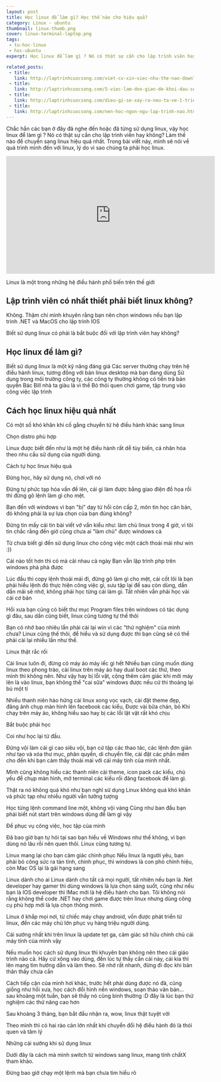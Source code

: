 ```yaml
---
layout: post
title: Học linux để làm gì? Học thế nào cho hiệu quả?
category: Linux - ubuntu
thumbnail: linux-thumb.png
cover: linux-terminal-laptop.png
tags:
 - tu-hoc-linux
 - hoc-ubuntu
experpt: Học linux để làm gì ? Nó có thật sự cần cho lập trình viên hay không? Làm thế nào để chuyển sang linux hiệu quả nhất.

related_posts:
 - title: 
   link: http://laptrinhcuocsong.com/viet-cv-xin-viec-nhu-the-nao-download-mau-cv.html
 - title: 
   link: http://laptrinhcuocsong.com/5-viec-lam-don-gian-de-khoi-dau-su-nghiep-lap-trinh-vien-nghiem-tuc.html
 - title: 
   link: http://laptrinhcuocsong.com/dieu-gi-se-xay-ra-neu-ta-ve-1-trieu-div-len-man-hinh.html
 - title:
   link: http://laptrinhcuocsong.com/nen-hoc-ngon-ngu-lap-trinh-nao.html
---
```


Chắc hẳn các bạn ở đây đã nghe đến hoặc đã từng sử dụng linux, vậy học linux để làm gì ? Nó có thật sự cần cho lập trình viên hay không? Làm thế nào để chuyển sang linux hiệu quả nhất. Trong bài viết này, mình sẽ nói về quá trình mình đến với linux, lý do vì sao chúng ta phải học linux. 

<div class="youtube">
<iframe width="560" height="315" src="https://www.youtube.com/embed/ypY1YU_zJAM" frameborder="0" allowfullscreen></iframe>
</div>


Linux là một trong những hệ điều hành phổ biến trên thế giới

## Lập trình viên có nhất thiết phải biết linux không?

Không. Thậm chí mình khuyên rằng bạn nên chọn windows nếu bạn lập trình .NET và MacOS cho lập trình IOS

Biết sử dụng linux có phải là bắt buộc đối với lập trình viên hay không?

## Học linux để làm gì?

Biết sử dụng linux là một kỹ năng đáng giá
Các server thường chạy trên hệ điều hành linux, tương đồng với bản linux desktop mà bạn đang dùng
Sử dụng trong môi trường công ty, các công ty thường không có tiền trả bản quyền
Bác Bill nhà ta giàu là vì thế
Bỏ thói quen chơi game, tập trung vào công việc lập trình

## Cách học linux hiệu quả nhất

Có một số khó khăn khi cố gắng chuyển từ hệ điều hành khác sang linux

Chọn distro phù hợp

Linux được biết đến như là một hệ điều hành rất dễ tùy biến, cá nhân hóa theo nhu cầu sử dụng của người dùng.


Cách tự học linux hiệu quả

Đừng học, hãy sử dụng nó, chơi với nó

Đừng tự phức tạp hóa vấn đề lên, cái gì làm được bằng giao điện đồ họa rồi thì đừng gõ lệnh làm gì cho mệt.


Bạn đến với windows vì bạn "bị" dạy từ hồi còn cấp 2, môn tin học căn bản, đó không phải là sự lựa chọn của bạn đúng không?

Đừng tin mấy cái tin bài viết vớ vẩn kiểu như: làm chủ linux trong 4 giờ, vì tôi tin chắc rằng đến giờ cũng chưa ai "làm chủ" được windows cả

Từ chưa biết gì đến sử dụng linux cho công việc một cách thoải mái như win :))

Cái nào tốt hơn thì có mà cãi nhau cả ngày
Bạn vẫn lập trình php trên windows phà phà được

Lúc đầu thì copy lệnh thoải mái đi, đừng gõ làm gì cho mệt, cái cốt lõi là bạn phải hiểu lệnh đó thực hiện công việc gì, sưu tập lại để sau còn dùng, dần dần mãi sẽ nhớ, không phải học từng cái làm gì. Tất nhiên vẫn phải học vài cái cơ bản

Hồi xưa bạn cũng có biết thư mục Program files trên windows có tác dụng gì đâu, sau dần cũng biết, linux cũng tương tự thế thôi

Bạn có nhớ bao nhiêu lần phải cài lại win vì các "thử nghiệm" của mình chưa? Linux cũng thế thôi, để hiểu và sử dụng được thì bạn cũng sẽ có thể phải cài lại nhiều lần như thế. 

Linux thật rắc rối

Cài linux luôn đi, đừng có máy ảo máy iếc gì hết
Nhiều bạn cũng muốn dùng linux theo phong trào, cài linux trên máy ảo hay dual boot các thứ, theo mình thì không nên. Như vậy hay bị lỗi vặt, cộng thêm cảm giác khi mởi máy lên là vào linux, bạn không thể "cai sữa" windows được nếu cứ thi thoảng lại bú một tí

Nhiều thanh niên hào hứng cài linux xong vọc vạch, cài đặt theme đẹp, đăng ảnh chụp màn hình lên facebook các kiểu, Được vài bữa chán, bỏ
Khi chạy trên máy ảo, không hiểu sao hay bị các lỗi lặt vặt rất khó chịu

Bắt buộc phải học

Coi như học lại từ đầu.

Đừng vội làm cái gì cao siêu vội, bạn cứ tập các thao tác, các lệnh đơn giản như tạo và xóa thư mục, phân quyền, di chuyển file, cài đặt các phần mềm cho đến khi bạn cảm thấy thoải mái với cái máy tính của mình nhất.

Mình cũng không hiểu các thanh niên cài theme, icon pack các kiểu, chủ yếu để chụp màn hình, mở terminal các kiểu rồi đăng facebook để làm gì.

Thật ra nó không quá khó như bạn nghĩ
sử dụng Linux không quá khó khăn và phức tạp như nhiều người vẫn tưởng tượng

Học từng lệnh command line một, không vội vàng
Cũng như ban đầu bạn phải biết nút start trên windows dùng để làm gì vậy

Để phục vụ công việc, học tập của mình

Đã bao giờ bạn tự hỏi tại sao bạn hiểu về Windows như thế không, vì bạn dùng nó lâu rồi nên quen thôi. Linux cũng tương tự.

Linux mang lại cho bạn cảm giác chinh phục
Nếu linux là người yêu, bạn phải bỏ công sức ra tán tỉnh, chinh phục, thì windows là con phò chính hiệu, còn Mac OS lại là gái hạng sang

Linux dành cho ai
Linux dành cho tất cả mọi người, tất nhiên nếu bạn là .Net developer hay gamer thì dùng windows là lựa chọn sáng suốt, cũng như nếu bạn là IOS developer thì lMac mới là hệ điều hành cho bạn. Tôi không nói rằng không thể code .NET hay chơi game được trên linux nhưng dùng công cụ phù hợp mới là lựa chọn thông minh.

Linux ở khắp mọi nơi, từ chiếc máy chạy android, vốn được phát triển từ linux, đến các máy chủ lớn phục vụ hàng triệu người dùng.

Cái sướng nhất khi trên linux là update tẹt ga, cảm giác sở hữu chính chủ cái máy tính của mình vậy


Nếu muốn học cách sử dụng linux thì khuyên bạn không nên theo cái giáo trình nào cả. Hãy cứ xông vào dùng, đến lúc tự thấy cần cái này, cái kia thì lên mạng tìm hướng dẫn và làm theo. Sẽ nhớ rất nhanh, đừng đi đọc khi bản thân thấy chưa cần 

Cách tiếp cận của mình hơi khác, trước hết phải dùng được nó đã, cũng giống như hồi xưa, học cách đổi hình nền windows, soạn thảo văn bản...
sau khoảng một tuần, bạn sẽ thấy nó cũng bình thường :D đây là lúc bạn thử nghiệm các thứ nâng cao hơn

Sau khoảng 3 tháng, bạn bắt đầu nhận ra, wow, linux thật tuyệt vời

Theo mình thì có hai rào cản lớn nhất khi chuyển đổi hệ điều hành đó là thói quen và tâm lý

Những cái sướng khi sử dụng linux

Dưới đây là cách mà mình switch từ windows sang linux, mang tính chấtX tham khảo.


Đừng bao giờ chạy một lệnh mà bạn chưa tìm hiểu rõ
